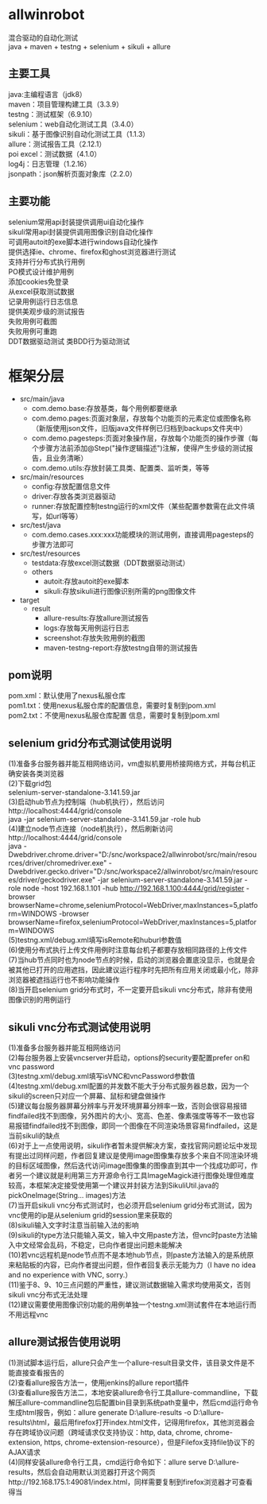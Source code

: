 # allwinrobot
混合驱动的自动化测试  
java + maven + testng + selenium + sikuli + allure  

## 主要工具
java:主编程语言（jdk8）  
maven：项目管理构建工具（3.3.9）  
testng：测试框架（6.9.10）  
selenium：web自动化测试工具（3.4.0）  
sikuli：基于图像识别自动化测试工具（1.1.3）  
allure：测试报告工具（2.12.1）  
poi excel：测试数据（4.1.0）  
log4j：日志管理（1.2.16）  
jsonpath：json解析页面对象库（2.2.0）

## 主要功能
selenium常用api封装提供调用ui自动化操作  
sikuli常用api封装提供调用图像识别自动化操作  
可调用autoit的exe脚本进行windows自动化操作  
提供选择ie、chrome、firefox和ghost浏览器进行测试  
支持并行分布式执行用例  
PO模式设计维护用例  
添加cookies免登录  
从excel获取测试数据  
记录用例运行日志信息  
提供美观步级的测试报告  
失败用例可截图  
失败用例可重跑  
DDT数据驱动测试
类BDD行为驱动测试  

# 框架分层
* src/main/java  
  * com.demo.base:存放基类，每个用例都要继承  
  * com.demo.pages:页面对象层，存放每个功能页的元素定位或图像名称（新版使用json文件，旧版java文件样例已归档到backups文件夹中）  
  * com.demo.pagesteps:页面对象操作层，存放每个功能页的操作步骤（每个步骤方法前添加@Step("操作逻辑描述")注解，使得产生步级的测试报告，且业务清晰）  
  * com.demo.utils:存放封装工具类、配置类、监听类，等等  
* src/main/resources  
  * config:存放配置信息文件  
  * driver:存放各类浏览器驱动  
  * runner:存放配置控制testng运行的xml文件（某些配置参数需在此文件填写，如url等等）  
* src/test/java  
  * com.demo.cases.xxx:xxx功能模块的测试用例，直接调用pagesteps的步骤方法即可  
* src/test/resources  
  * testdata:存放excel测试数据（DDT数据驱动测试）  
  * others  
    * autoit:存放autoit的exe脚本  
    * sikuli:存放sikuli进行图像识别所需的png图像文件  
* target  
  * result  
    * allure-results:存放allure测试报告  
    * logs:存放每天用例运行日志  
    * screenshot:存放失败用例的截图  
    * maven-testng-report:存放testng自带的测试报告  

## pom说明
pom.xml：默认使用了nexus私服仓库  
pom1.txt：使用nexus私服仓库的配置信息，需要时复制到pom.xml  
pom2.txt：不使用nexus私服仓库配置 信息，需要时复制到pom.xml  

## selenium grid分布式测试使用说明
(1)准备多台服务器并能互相网络访问，vm虚拟机要用桥接网络方式，并每台机正确安装各类浏览器  
(2)下载grid包  
selenium-server-standalone-3.141.59.jar  
(3)启动hub节点为控制端（hub机执行），然后访问http://localhost:4444/grid/console  
java -jar selenium-server-standalone-3.141.59.jar -role hub  
(4)建立node节点连接（node机执行），然后刷新访问http://localhost:4444/grid/console  
java -Dwebdriver.chrome.driver="D:/snc/workspace2/allwinrobot/src/main/resources/driver/chromedriver.exe" -Dwebdriver.gecko.driver="D:/snc/workspace2/allwinrobot/src/main/resources/driver/geckodriver.exe" -jar selenium-server-standalone-3.141.59.jar -role node -host 192.168.1.101 -hub http://192.168.1.100:4444/grid/register -browser browserName=chrome,seleniumProtocol=WebDriver,maxInstances=5,platform=WINDOWS -browser browserName=firefox,seleniumProtocol=WebDriver,maxInstances=5,platform=WINDOWS  
(5)testng.xml/debug.xml填写isRemote和huburl参数值  
(6)使用分布式执行上传文件用例时注意每台机子都要存放相同路径的上传文件  
(7)当hub节点同时也为node节点的时候，启动的浏览器会置底没显示，也就是会被其他已打开的应用遮挡，因此建议运行程序时先把所有应用关闭或最小化，除非浏览器被遮挡运行也不影响功能操作  
(8)当开启selenium grid分布式时，不一定要开启sikuli vnc分布式，除非有使用图像识别的用例运行

## sikuli vnc分布式测试使用说明
(1)准备多台服务器并能互相网络访问  
(2)每台服务器上安装vncserver并启动，options的security要配置prefer on和vnc password  
(3)testng.xml/debug.xml填写isVNC和vncPassword参数值  
(4)testng.xml/debug.xml配置的并发数不能大于分布式服务器总数，因为一个sikuli的screen只对应一个屏幕、鼠标和键盘做操作   
(5)建议每台服务器屏幕分辨率与开发环境屏幕分辨率一致，否则会很容易报错findfailed找不到图像，另外图片的大小、宽高、色差、像素强度等等不一致也容易报错findfailed找不到图像，即同一个图像在不同渲染场景容易findfailed，这是当前sikuli的缺点  
(6)对于上一点使用说明，sikuli作者暂未提供解决方案，查找官网问题论坛中发现有提出过同样问题，作者回复建议是使用image图像集存放多个来自不同渲染环境的目标区域图像，然后迭代访问image图像集的图像直到其中一个找成功即可，作者另一个建议就是利用第三方开源命令行工具ImageMagick进行图像处理但难度较高，本框架决定接受使用第一个建议并封装方法到SikuliUtil.java的pickOneImage(String... images)方法  
(7)当开启sikuli vnc分布式测试时，也必须开启selenium grid分布式测试，因为vnc使用的ip是从selenium grid的session里来获取的  
(8)sikuli输入文字时注意当前输入法的影响  
(9)sikuli的type方法只能输入英文，输入中文用paste方法，但vnc时paste方法输入中文经常会乱码，不稳定，已向作者提出问题未能解决  
(10)若vnc远程机是node节点而不是本地hub节点，则paste方法输入的是系统原来粘贴板的内容，已向作者提出问题，但作者回复表示无能为力（I have no idea and no experience with VNC, sorry.）  
(11)鉴于8、9、10三点问题的严重性，建议测试数据输入需求均使用英文，否则sikuli vnc分布式无法处理  
(12)建议需要使用图像识别功能的用例单独一个testng.xml测试套件在本地运行而不用远程vnc  

## allure测试报告使用说明
(1)测试脚本运行后，allure只会产生一个allure-result目录文件，该目录文件是不能直接查看报告的  
(2)查看allure报告方法一，使用jenkins的allure report插件  
(3)查看allure报告方法二，本地安装allure命令行工具allure-commandline，下载解压allure-commandline包后配置bin目录到系统path变量中，然后cmd运行命令生成html报告，例如：allure generate D:\allure-results -o D:\allure-results\html，最后用firefox打开index.html文件，记得用firefox，其他浏览器会存在跨域协议问题（跨域请求仅支持协议：http, data, chrome, chrome-extension, https, chrome-extension-resource），但是Filefox支持file协议下的AJAX请求  
(4)同样安装allure命令行工具，cmd运行命令如下：allure serve D:\allure-results，然后会自动用默认浏览器打开这个网页http://192.168.175.1:49081/index.html，同样需要复制到firefox浏览器才可查看得当  
